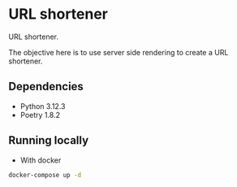 # URL shortener

URL shortener.

The objective here is to use server side rendering to create a URL shortener.

## Dependencies

- Python 3.12.3
- Poetry 1.8.2

## Running locally

- With docker

```bash
docker-compose up -d
```
